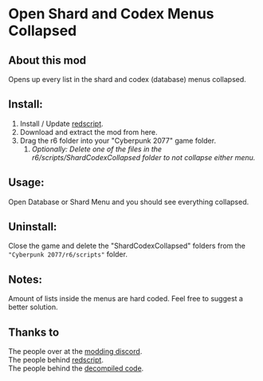 # Open Shard and Codex Menus Collapsed
## About this mod

Opens up every list in the shard and codex (database) menus collapsed.

## Install:
1) Install / Update [redscript](https://www.nexusmods.com/cyberpunk2077/mods/1511).
2) Download and extract the mod from here.
3) Drag the r6 folder into your "Cyberpunk 2077" game folder.
   1) *Optionally: Delete one of the files in the r6/scripts/ShardCodexCollapsed folder to not collapse either menu.*

## Usage:
Open Database or Shard Menu and you should see everything collapsed.

## Uninstall:
Close the game and delete the "ShardCodexCollapsed" folders from the `"Cyberpunk 2077/r6/scripts"` folder.

## Notes:
Amount of lists inside the menus are hard coded. Feel free to suggest a better solution.

## Thanks to
The people over at the [modding discord](https://discord.gg/Epkq79kd96).  
The people behind [redscript](https://www.nexusmods.com/cyberpunk2077/mods/1511).  
The people behind the [decompiled code](https://codeberg.org/adamsmasher/cyberpunk).
